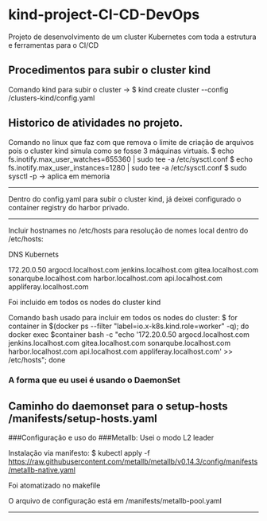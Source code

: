 # kind-project-CI-CD-DevOps
Projeto de desenvolvimento de um cluster Kubernetes com toda a estrutura e ferramentas para o CI/CD


## Procedimentos para subir o cluster kind 
Comando kind para subir o cluster -> $ kind create cluster --config /clusters-kind/config.yaml


## Historico de atividades no projeto. 
Comando no linux que faz com que remova o limite de criação de arquivos pois o cluster kind simula como se fosse 3 máquinas virtuais.
$ echo fs.inotify.max_user_watches=655360 | sudo tee -a /etc/sysctl.conf
$ echo fs.inotify.max_user_instances=1280 | sudo tee -a /etc/sysctl.conf
$ sudo sysctl -p -> aplica em memoria

--------------------------------------------------------------

Dentro do config.yaml para subir o cluster kind, já deixei configurado o container registry do harbor privado.


--------------------------------------------------------------
Incluir hostnames no /etc/hosts para resolução de nomes local 
dentro do /etc/hosts:

DNS Kubernets


172.20.0.50     argocd.localhost.com jenkins.localhost.com gitea.localhost.com sonarqube.localhost.com harbor.localhost.com api.localhost.com appliferay.localhost.com

Foi incluido em todos os nodes do cluster kind 

Comando bash usado para incluir em todos os nodes do cluster:
$ for container in $(docker ps --filter "label=io.x-k8s.kind.role=worker" -q); do docker exec $container bash -c "echo '172.20.0.50     argocd.localhost.com jenkins.localhost.com gitea.localhost.com sonarqube.localhost.com harbor.localhost.com api.localhost.com appliferay.localhost.com' >> /etc/hosts"; done

### A forma que eu usei é usando o DaemonSet
Caminho do daemonset para o setup-hosts
/manifests/setup-hosts.yaml
--------------------------------------------------------------

###Configuração e uso do ###Metallb:
Usei o modo L2 leader 

Instalação via manifesto:
$ kubectl apply -f https://raw.githubusercontent.com/metallb/metallb/v0.14.3/config/manifests/metallb-native.yaml

Foi atomatizado no makefile 

O arquivo de configuração está em /manifests/metallb-pool.yaml

---------------------------------------------------------------


